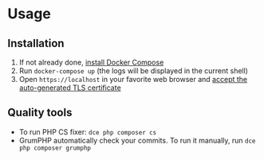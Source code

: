 # Usage
## Installation
1. If not already done, [install Docker Compose](https://docs.docker.com/compose/install/)
2. Run `docker-compose up` (the logs will be displayed in the current shell)
3. Open `https://localhost` in your favorite web browser and [accept the auto-generated TLS certificate](https://stackoverflow.com/a/15076602/1352334)

## Quality tools
- To run PHP CS fixer: ```dce php composer cs```
- GrumPHP automatically check your commits. To run it manually, run ```dce php composer grumphp```
